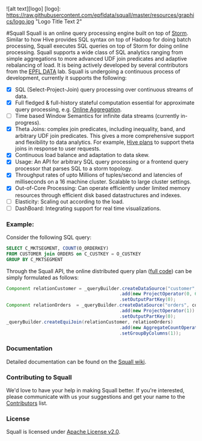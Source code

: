![alt text][logo]
[logo]: https://raw.githubusercontent.com/epfldata/squall/master/resources/graphics/logo.jpg "Logo Title Text 2"

#Squall
Squall is an online query processing engine built on top of [Storm](https://storm.apache.org/). Similar to how Hive provides SQL syntax on top of Hadoop for doing batch processing, Squall executes SQL queries on top of Storm for doing online processing. Squall supports a wide class of SQL analytics ranging from simple aggregations to more advanced UDF join predicates and adaptive rebalancing of load. It is being actively developed by several contributors from the [EPFL DATA](http://data.epfl.ch/) lab. Squall is undergoing a continuous process of development, currently it supports the following:

- [x] SQL (Select-Project-Join) query processing over continuous streams of data.
- [x] Full fledged & full-history stateful computation essential for approximate query processing, e.g. [Online Aggregation](http://en.wikipedia.org/wiki/Online_aggregation).
- [ ] Time based Window Semantics for infinite data streams (currently in-progress).
- [x] Theta Joins: complex join predicates, including inequality, band, and arbitrary UDF join predicates. This gives a more comprehensive support and flexibility to data analytics. For example, [Hive plans](https://cwiki.apache.org/confluence/display/Hive/Theta+Join) to support theta joins in response to user requests.
- [x] Continuous load balance and adaptation to data skew.
- [x] Usage: An API for arbitrary SQL query processing or a frontend query processor that parses SQL to a storm topology.
- [x] Throughput rates of upto Millions of tuples/second and latencies of milliseconds on a 16 machine cluster. Scalable to large cluster settings.
- [x] Out-of-Core Processing: Can operate efficiently under limited memory resources through efficient disk based datastructures and indexes.
- [ ] Elasticity: Scaling out according to the load.
- [ ] DashBoard: Integrating support for real time visualizations.

### Example:
Consider the following SQL query:
```sql
SELECT C_MKTSEGMENT, COUNT(O_ORDERKEY)
FROM CUSTOMER join ORDERS on C_CUSTKEY = O_CUSTKEY
GROUP BY C_MKTSEGMENT
```
Through the Squall API, the online distributed query plan ([full code](https://github.com/epfldata/squall/blob/master/src/plan_runner/query_plans/HyracksPlan.java)) can be simply formulated as follows:

```java
Component relationCustomer = _queryBuilder.createDataSource("customer", conf)
                                          .add(new ProjectOperator(0, 6))
                                          .setOutputPartKey(0);
Component relationOrders  = _queryBuilder.createDataSource("orders", conf)
                                          .add(new ProjectOperator(1))
                                          .setOutputPartKey(0);
_queryBuilder.createEquiJoin(relationCustomer, relationOrders)
                                          .add(new AggregateCountOperator(conf)
                                          .setGroupByColumns(1));
```

### Documentation
Detailed documentation can be found on the [Squall wiki](http://github.com/epfldata/squall/wiki).

### Contributing to Squall
We'd love to have your help in making Squall better. If you're interested, please communicate with us your suggestions and get your name to the [Contributors](https://github.com/epfldata/squall/wiki/Contributors) list.

### License
Squall is licensed under [Apache License v2.0](http://www.apache.org/licenses/LICENSE-2.0.html).
